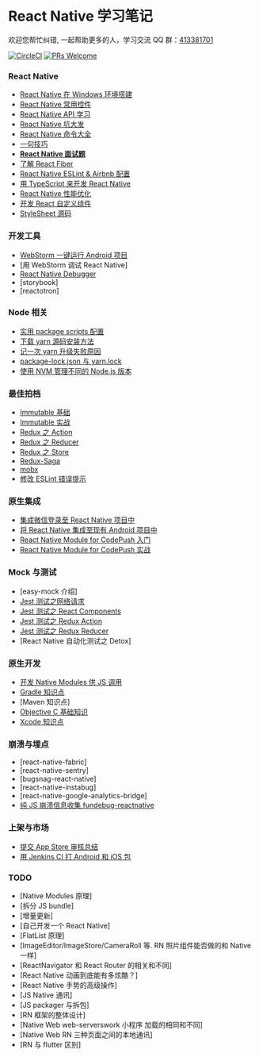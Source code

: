 # React Native 学习笔记

欢迎您帮忙纠错, 一起帮助更多的人，学习交流 QQ 群：[413381701](http://shang.qq.com/wpa/qunwpa?idkey=3b9474dacbf35e4a9659e89399758406e510e5b8a3f81109f7d07efaadc6056d)

[![CircleCI](https://circleci.com/gh/Kennytian/learning-react-native.svg?style=svg)](https://circleci.com/gh/Kennytian/learning-react-native)
[![PRs Welcome](https://img.shields.io/badge/PRs-welcome-brightgreen.svg)](https://github.com/Kennytian/learning-react-native/pulls)

### React Native

* [React Native 在 Windows 环境搭建](https://github.com/Kennytian/learning-react-native/blob/master/environment/config-environment-on-windows.md)
* [React Native 常用控件](https://github.com/Kennytian/learning-react-native/blob/master/components/popular-component.md)
* [React Native API 学习](https://github.com/Kennytian/learning-react-native/blob/master/api/react-native-api.md)
* [React Native 坑大发](https://github.com/Kennytian/learning-react-native/blob/master/environment/react-native-pit.md)
* [React Native 命令大全](https://github.com/Kennytian/learning-react-native/blob/master/api/react-native-commands.md)
* [一句技巧](https://github.com/Kennytian/learning-react-native/blob/master/others/one-word-tips.md)
* **[React Native 面试题](https://github.com/Kennytian/learning-react-native/blob/master/others/react-native-interview.md)**
* [了解 React Fiber](https://github.com/Kennytian/learning-react-native/blob/master/advanced/about-react-fiber.md)
* [React Native ESLint & Airbnb 配置](https://github.com/Kennytian/learning-react-native/blob/master/environment/react-native-eslint.md)
* [用 TypeScript 来开发 React Native](https://github.com/Kennytian/learning-react-native/blob/master/advanced/with_typescript.md)
* [React Native 性能优化](https://github.com/Kennytian/learning-react-native/blob/master/advanced/performance.md)
* [开发 React 自定义组件](https://github.com/Kennytian/learning-react-native/blob/master/advanced/custom-components.md)
* [StyleSheet 源码](https://github.com/Kennytian/learning-react-native/blob/master/advanced/source-code/stylesheet.md)

### 开发工具

* [WebStorm 一键运行 Android 项目](https://github.com/Kennytian/learning-react-native/blob/master/ide/webstorm/run_with_npm.md)
* [用 WebStorm 调试 React Native]
* [React Native Debugger](https://github.com/Kennytian/learning-react-native/blob/master/ide/react-native-debugger.md)
* [storybook]
* [reactotron]

### Node 相关

* [实用 package scripts 配置](https://github.com/Kennytian/learning-react-native/blob/master/others/package-scripts.md)
* [下载 yarn 源码安装方法](https://github.com/Kennytian/learning-react-native/blob/master/articles/install-yarn-with-sourcecode.md)
* [记一次 yarn 升级失败原因](https://github.com/Kennytian/learning-react-native/blob/master/articles/upgrade-yarn-faild.md)
* [package-lock.json 与 yarn.lock](https://github.com/Kennytian/learning-react-native/blob/master/articles/package-lock-and-yarn-lock.md)
* [使用 NVM 管理不同的 Node.js 版本](https://github.com/Kennytian/learning-react-native/blob/master/environment/nvm.md)

### 最佳拍档

* [Immutable 基础](https://github.com/Kennytian/learning-react-native/blob/master/others/first-immutable.md)
* [Immutable 实战](https://github.com/Kennytian/learning-react-native/blob/master/others/action-immutable.md)
* [Redux 之 Action](https://github.com/Kennytian/learning-react-native/blob/master/redux/action.md)
* [Redux 之 Reducer](https://github.com/Kennytian/learning-react-native/blob/master/redux/reducer.md)
* [Redux 之 Store](https://github.com/Kennytian/learning-react-native/blob/master/redux/store.md)
* [Redux-Saga](https://github.com/Kennytian/learning-react-native/blob/master/redux/redux-saga.md)
* [mobx](https://github.com/Kennytian/learning-react-native/blob/master/mobx/first.md)
* [修改 ESLint 错误提示](./articles/fix-eslint-error-hint.md)

### 原生集成

* [集成微信登录至 React Native 项目中](https://github.com/Kennytian/learning-react-native/blob/master/components/login-with-wechat.md)
* [将 React Native 集成至现有 Android 项目中](https://github.com/Kennytian/embedded)
* [React Native Module for CodePush 入门](https://github.com/Kennytian/learning-react-native/blob/master/components/code-push-basic.md)
* [React Native Module for CodePush 实战](https://github.com/Kennytian/learning-react-native/blob/master/components/code-push-action.md)

### Mock 与测试

* [easy-mock 介绍]
* [Jest 测试之网络请求](https://github.com/Kennytian/learning-react-native/blob/master/api/jest-in-action-network-request.md)
* [Jest 测试之 React Components](https://github.com/Kennytian/learning-react-native/blob/master/api/jest-in-action-components.md)
* [Jest 测试之 Redux Action](https://github.com/Kennytian/learning-react-native/blob/master/api/jest-in-action-redux-action.md)
* [Jest 测试之 Redux Reducer](https://github.com/Kennytian/learning-react-native/blob/master/api/jest-in-action-redux-reducer.md)
* [React Native 自动化测试之 Detox]

### 原生开发

* [开发 Native Modules 供 JS 调用](https://github.com/Kennytian/learning-react-native/blob/master/components/develop-native-modules.md)
* [Gradle 知识点](https://github.com/Kennytian/learning-react-native/blob/master/gradle/gradle-basic.md)
* [Maven 知识点]
* [Objective C 基础知识](https://github.com/Kennytian/learning-react-native/blob/master/api/learning-objective-c.md)
* [Xcode 知识点](https://github.com/Kennytian/learning-react-native/blob/master/environment/xcode.md)

### 崩溃与埋点

* [react-native-fabric]
* [react-native-sentry]
* [bugsnag-react-native]
* [react-native-instabug]
* [react-native-google-analytics-bridge]
* [纯 JS 崩溃信息收集 fundebug-reactnative](./articles/fundebug-reactnative.md)

### 上架与市场

* [提交 App Store 审核总结](https://github.com/Kennytian/learning-react-native/blob/master/others/app-store-reject.md)
* [用 Jenkins CI 打 Android 和 iOS 包](https://github.com/Kennytian/learning-react-native/blob/master/environment/react-native-ci.md)

### TODO

* [Native Modules 原理]
* [拆分 JS bundle]
* [增量更新]
* [自己开发一个 React Native]
* [FlatList 原理]
* [ImageEditor/ImageStore/CameraRoll 等. RN 照片组件能否做的和 Native 一样]
* [ReactNavigator 和 React Router 的相关和不同]
* [React Native 动画到底能有多炫酷？]
* [React Native 手势的高级操作]
* [JS Native 通讯]
* [JS packager 与拆包]
* [RN 框架的整体设计]
* [Native Web web-serverswork 小程序 加载的相同和不同]
* [Native Web RN 三种页面之间的本地通讯]
* [RN 与 flutter 区别]
